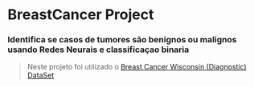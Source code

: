 <h1> BreastCancer Project </h1>

<h3> Identifica se casos de tumores são benignos ou malignos usando Redes Neurais e classificaçao binaria </h3>


> Neste projeto foi utilizado o [Breast Cancer Wisconsin (Diagnostic) DataSet](https://archive.ics.uci.edu/ml/datasets/breast+cancer+wisconsin+(diagnostic))
